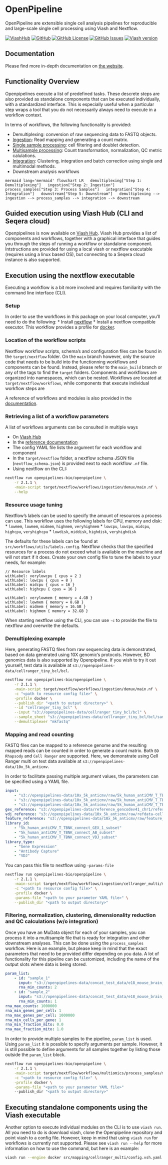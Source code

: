 

# OpenPipeline

OpenPipeline are extensible single cell analysis pipelines for
reproducible and large-scale single cell processing using Viash and
Nextflow.

[![ViashHub](https://img.shields.io/badge/ViashHub-openpipeline-7a4baa.svg)](https://www.viash-hub.com/packages/openpipeline)
[![GitHub](https://img.shields.io/badge/GitHub-viash--hub%2Fopenpipeline-blue.svg)](https://github.com/openpipelines-bio/openpipeline)
[![GitHub
License](https://img.shields.io/github/license/openpipelines-bio/openpipeline.svg)](https://github.com/openpipelines-bio/openpipeline/blob/main/LICENSE)
[![GitHub
Issues](https://img.shields.io/github/issues/openpipelines-bio/openpipeline.svg)](https://github.com/openpipelines-bio/openpipeline/issues)
[![Viash
version](https://img.shields.io/badge/Viash-v0.9.3-blue.svg)](https://viash.io)

## Documentation

Please find more in-depth documentation on [the
website](https://openpipelines.bio/).

## Functionality Overview

Openpipelines execute a list of predefined tasks. These descrete steps
are also provided as standalone components that can be executed
individually, with a standardized interface. This is especially useful
when a particular step wraps a tool that you do not necessarily always
need to execute in a workflow context.

In terms of workflows, the following functionality is provided:

- Demultiplexing: conversion of raw sequencing data to FASTQ objects.
- [Ingestion](https://openpipelines.bio/fundamentals/architecture.html#sec-ingestion):
  Read mapping and generating a count matrix.
- [Single sample
  processing](https://openpipelines.bio/fundamentals/architecture.html#sec-single-sample):
  cell filtering and doublet detection.
- [Multisample
  processing](https://openpipelines.bio/fundamentals/architecture.html#sec-multisample-processing):
  Count transformation, normalization, QC metric calulations.
- [Integration](https://openpipelines.bio/fundamentals/architecture.html#sec-intergration):
  Clustering, integration and batch correction using single and
  multimodal methods.
- Downstream analysis workflows

`mermaid lang='mermaid' flowchart LR   demultiplexing["Step 1: Demultiplexing"]   ingestion["Step 2: Ingestion"]   process_samples["Step 3: Process Samples"]   integration["Step 4: Integration"]   downstream["Step 5: Downstream"]   demultiplexing --> ingestion --> process_samples --> integration --> downstream`

## Guided execution using Viash Hub (CLI and Seqera cloud)

Openpipelines is now available on [Viash
Hub](https://www.viash-hub.com/packages/openpipeline/latest). Viash Hub
provides a list of components and workflows, together with a graphical
interface that guides you through the steps of running a workflow or
standalone component. Intstructions are provided for using a local viash
or nextflow executable (requires using a linux based OS), but connecting
to a Seqera cloud instance is also supported.

## Execution using the nextflow executable

Executing a workflow is a bit more involved and requires familiarity
with the command line interface (CLI).

### Setup

In order to use the workflows in this package on your local computer,
you’ll need to do the following: \* Install
[nextflow](https://www.nextflow.io/docs/latest/install.html) \* Install
a nextflow compatible executor. This workflow provides a profile for
[docker](https://docs.docker.com/get-started/).

### Location of the workflow scripts

Nextflow workflow scripts, schema’s and configuration files can be found
in the `target/nextflow` folder. On the `main` branch however, only the
source code that needs to be build into the functionning workflows and
components can be found. Instead, please refer to the `main_build`
branch or any of the tags to find the `target` folders. Components and
workflows are organized into namespaces, which can be nested. Workflows
are located at `target/nextflow/workflows`, while components that
execute individual workflow steps are

A reference of workflows and modules is also provided in the
[documentation](https://openpipelines.bio/components/).

### Retrieving a list of a workflow parameters

A list of workflows arguments can be consulted in multiple ways

- On [Viash Hub](https://www.viash-hub.com/packages/openpipeline/latest)
- In the [reference
  documentation](https://openpipelines.bio/components/)
- The config YAML file lists the argument for each workflow and
  component
- In the `target/nextflow` folder, a nextflow schema JSON file
  (`nextflow_schema.json`) is provided next to each workflow `.nf` file.
- Using nextflow on the CLI:

``` bash
nextflow run openpipelines-bio/openpipeline \
    -r 2.1.1 \
    -main-script target/nextflow/workflows/ingestion/demux/main.nf \
    --help
```

### Resource usage tuning

Nextflow’s labels can be used to specify the amount of resources a
process can use. This workflow uses the following labels for CPU, memory
and disk: \* `lowmem`, `lowmem`, `midmem`, `highmem`, `veryhighmem` \*
`lowcpu`, `lowcpu`, `midcpu`, `highcpu`, `veryhighcpu` \* `lowdisk`,
`middisk`, `highdisk`, `veryhighdisk`

The defaults for these labels can be found at
`src/workflows/utils/labels.config`. Nextflow checks that the specified
resources for a process do not exceed what is available on the machine
and will not start if it does. Create your own config file to tune the
labels to your needs, for example:

    // Resource labels
    withLabel: verylowcpu { cpus = 2 }
    withLabel: lowcpu { cpus = 8 }
    withLabel: midcpu { cpus = 16 }
    withLabel: highcpu { cpus = 16 }

    withLabel: verylowmem { memory = 4.GB }
    withLabel: lowmem { memory = 8.GB }
    withLabel: midmem { memory = 16.GB }
    withLabel: highmem { memory = 32.GB }

When starting nextflow using the CLI, you can use `-c` to provide the
file to nextflow and overwrite the defaults.

### Demultiplexing example

Here, generating FASTQ files from raw sequencing data is demonstrated,
based on data generated using 10X genomic’s protocols. However, BD
genomics data is also supported by Openpipeline. If you wish to try it
out yourself, test data is available at
`s3://openpipelines-data/cellranger_tiny_bcl/bcl`.

``` bash
nextflow run openpipelines-bio/openpipeline \
    -r 2.1.1 \
    -main-script target/nextflow/workflows/ingestion/demux/main.nf \
    -c "<path to resource config file>" \
    -profile docker \
    --publish_dir "<path to output directory>" \
    --id "cellranger_tiny_bcl" \
    --input "s3://openpipelines-data/cellranger_tiny_bcl/bcl" \
    --sample_sheet "s3://openpipelines-data/cellranger_tiny_bcl/bcl/sample_sheet.csv" \
    --demultiplexer "mkfastq"
```

### Mapping and read counting

FASTQ files can be mapped to a reference genome and the resulting mapped
reads can be counted in order to generate a count matrix. Both
`BD Rhapsody` and `Cell Ranger` are supported. Here, we demonstrate
using Cell Ranger multi on test data available at
`s3://openpipelines-data/10x_5k_anticmv`.

In order to facilitate passing multiple argument values, the parameters
can be specified using a YAML file.

``` yaml
input:
    - "s3://openpipelines-data/10x_5k_anticmv/raw/5k_human_antiCMV_T_TBNK_connect_GEX_*.fastq.gz"
    - "s3://openpipelines-data/10x_5k_anticmv/raw/5k_human_antiCMV_T_TBNK_connect_AB_*.fastq.gz"
    - "s3://openpipelines-data/10x_5k_anticmv/raw/5k_human_antiCMV_T_TBNK_connect_VDJ_*.fastq.gz"
gex_reference: "s3://openpipelines-data/reference_gencodev41_chr1/reference_cellranger.tar.gz"
vdj_reference: "s3://openpipelines-data/10x_5k_anticmv/raw/refdata-cellranger-vdj-GRCh38-alts-ensembl-7.0.0.tar.gz"
feature_reference: "s3://openpipelines-data/10x_5k_anticmv/raw/feature_reference.csv"
library_id:
    - "5k_human_antiCMV_T_TBNK_connect_GEX_1_subset"
    - "5k_human_antiCMV_T_TBNK_connect_AB_subset"
    - "5k_human_antiCMV_T_TBNK_connect_VDJ_subset"
library_type:
    - "Gene Expression"
    - "Antibody Capture"
    - "VDJ"
```

You can pass this file to nextflow using `-params-file`

``` bash
nextflow run openpipelines-bio/openpipeline \
    -r 2.1.1 \
    -main-script target/nextflow/workflows/ingestion/cellranger_multi/main.nf \
    -c "<path to resource config file>" \
    -profile docker \
    -params-file "<path to your parameter YAML file>" \
    --publish_dir "<path to output directory>"
```

### Filtering, normalization, clustering, dimensionality reduction and QC calculations (w/o integration)

Once you have an MuData object for each of your samples, you can process
it into a multisample file that is ready for integration and other
downstream analyses. This can be done using the `process_samples`
workflow. Here is an example, but please keep in mind that the exact
parameters that need to be provided differ depending on you data. A lot
of functionality for this pipeline can be customized, including the name
of the output slots where data is being stored.

``` yaml
param_list:
    - id: "sample_1"
      input: "s3://openpipelines-data/concat_test_data/e18_mouse_brain_fresh_5k_filtered_feature_bc_matrix_subset_unique_obs.h5mu"
      rna_min_counts: 2
    - id: "sample_2"
      input: "s3://openpipelines-data/concat_test_data/e18_mouse_brain_fresh_5k_filtered_feature_bc_matrix_subset_unique_obs.h5mu"
      rna_min_counts: 1
rna_max_counts: 1000000
rna_min_genes_per_cell: 1
rna_max_genes_per_cell: 1000000
rna_min_cells_per_gene: 1
rna_min_fraction_mito: 0.0
rna_max_fraction_mito: 1.0
```

In order to provide multiple samples to the pipeline, `param_list` is
used. Using `param_list` it is possible to specify arguments per sample.
However, it is still possible to define arguments for all samples
together by listing those outside the `param_list` block.

``` bash
nextflow run openpipelines-bio/openpipeline \
    -r 2.1.1 \
    -main-script target/nextflow/workflows/multiomics/process_samples/main.nf \
    -c "<path to resource config file>" \
    -profile docker \
    -params-file "<path to your parameter YAML file>"
    --publish_dir "<path to output directory>"
```

## Executing standalone components using the Viash executable

Another option to execute individual modules on the CLI is to use
`viash run`. All you need to do is download viash, clone the
Openpipeline repository and point viash to a config file. However, keep
in mind that using `viash run` for workflows is currently not supported.
Please see `viash run --help` for more information on how to use the
command, but here is an example:

``` bash
viash run --engine docker src/mapping/cellranger_multi/config.vsh.yaml --help
```
